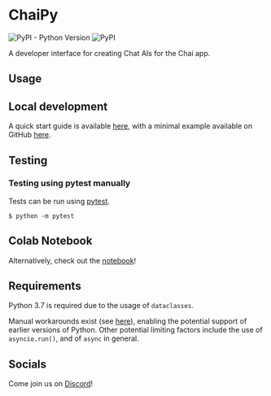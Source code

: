 # ChaiPy

![PyPI - Python Version](https://img.shields.io/pypi/pyversions/chaipy)
![PyPI](https://img.shields.io/pypi/v/chaipy)

A developer interface for creating Chat AIs for the Chai app.

## Usage

## Local development

A quick start guide is available [here](https://chai.ml/docs/), with a minimal example available on GitHub 
[here](https://github.com/chai-nexus/chai_py_quickstart).


## Testing

### Testing using pytest manually

Tests can be run using [pytest](http://pytest.org/).

    $ python -m pytest

## Colab Notebook

Alternatively, check out the [notebook](https://colab.research.google.com/drive/1YB6mQkcmisEBIHOjvGnWi0z9lLiaRNT5)! 

## Requirements

Python 3.7 is required due to the usage of `dataclasses`.

Manual workarounds exist (see [here](https://stackoverflow.com/q/1868714)), enabling the potential support of earlier 
versions of Python. Other potential limiting factors include the use of `asyncio.run()`, and of `async` in general.

## Socials

Come join us on [Discord](https://discord.gg/YfrVwBtYWb)!

